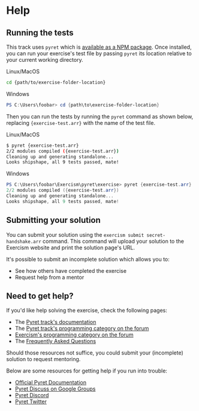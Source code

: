 # Help

## Running the tests

This track uses `pyret` which is [available as a NPM package][pyret-npm]. Once installed, you can run your exercise's test file by passing `pyret` its location relative to your current working directory.

Linux/MacOS

```bash
cd {path/to/exercise-folder-location}
```

Windows

```powershell
PS C:\Users\foobar> cd {path\to\exercise-folder-location}
```

Then you can run the tests by running the `pyret` command as shown below, replacing `{exercise-test.arr}` with the name of the test file.

Linux/MacOS

```bash
$ pyret {exercise-test.arr}
2/2 modules compiled ({exercise-test.arr})
Cleaning up and generating standalone...
Looks shipshape, all 9 tests passed, mate!
```

Windows

```powershell
PS C:\Users\foobar\Exercism\pyret\exercise> pyret {exercise-test.arr}
2/2 modules compiled ({exercise-test.arr})
Cleaning up and generating standalone...
Looks shipshape, all 9 tests passed, mate!
```

[pyret-npm]: https://www.npmjs.com/package/pyret-npm

## Submitting your solution

You can submit your solution using the `exercism submit secret-handshake.arr` command.
This command will upload your solution to the Exercism website and print the solution page's URL.

It's possible to submit an incomplete solution which allows you to:

- See how others have completed the exercise
- Request help from a mentor

## Need to get help?

If you'd like help solving the exercise, check the following pages:

- The [Pyret track's documentation](https://exercism.org/docs/tracks/pyret)
- The [Pyret track's programming category on the forum](https://forum.exercism.org/c/programming/pyret)
- [Exercism's programming category on the forum](https://forum.exercism.org/c/programming/5)
- The [Frequently Asked Questions](https://exercism.org/docs/using/faqs)

Should those resources not suffice, you could submit your (incomplete) solution to request mentoring.

Below are some resources for getting help if you run into trouble:

* [Official Pyret Documentation]
* [Pyret Discuss on Google Groups]
* [Pyret Discord]
* [Pyret Twitter]

[Official Pyret Documentation]: https://pyret.org/docs/latest/
[Pyret Discuss on Google Groups]: https://groups.google.com/g/pyret-discuss
[Pyret Discord]: https://discord.gg/9nFHuaBp
[Pyret Twitter]: https://twitter.com/pyretlang
